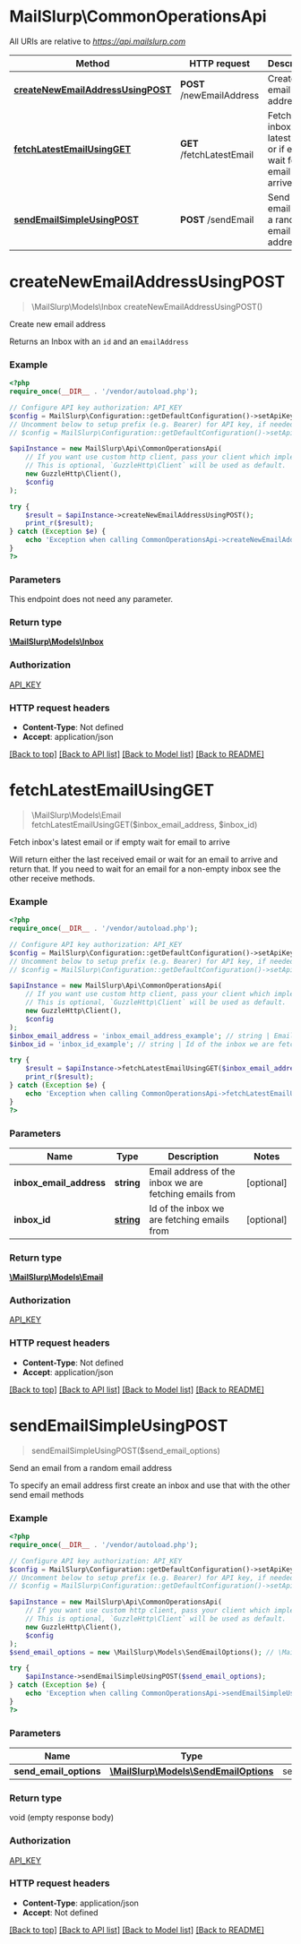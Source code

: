 # MailSlurp\CommonOperationsApi

All URIs are relative to *https://api.mailslurp.com*

Method | HTTP request | Description
------------- | ------------- | -------------
[**createNewEmailAddressUsingPOST**](CommonOperationsApi.md#createNewEmailAddressUsingPOST) | **POST** /newEmailAddress | Create new email address
[**fetchLatestEmailUsingGET**](CommonOperationsApi.md#fetchLatestEmailUsingGET) | **GET** /fetchLatestEmail | Fetch inbox&#39;s latest email or if empty wait for email to arrive
[**sendEmailSimpleUsingPOST**](CommonOperationsApi.md#sendEmailSimpleUsingPOST) | **POST** /sendEmail | Send an email from a random email address


# **createNewEmailAddressUsingPOST**
> \MailSlurp\Models\Inbox createNewEmailAddressUsingPOST()

Create new email address

Returns an Inbox with an `id` and an `emailAddress`

### Example
```php
<?php
require_once(__DIR__ . '/vendor/autoload.php');

// Configure API key authorization: API_KEY
$config = MailSlurp\Configuration::getDefaultConfiguration()->setApiKey('x-api-key', 'YOUR_API_KEY');
// Uncomment below to setup prefix (e.g. Bearer) for API key, if needed
// $config = MailSlurp\Configuration::getDefaultConfiguration()->setApiKeyPrefix('x-api-key', 'Bearer');

$apiInstance = new MailSlurp\Api\CommonOperationsApi(
    // If you want use custom http client, pass your client which implements `GuzzleHttp\ClientInterface`.
    // This is optional, `GuzzleHttp\Client` will be used as default.
    new GuzzleHttp\Client(),
    $config
);

try {
    $result = $apiInstance->createNewEmailAddressUsingPOST();
    print_r($result);
} catch (Exception $e) {
    echo 'Exception when calling CommonOperationsApi->createNewEmailAddressUsingPOST: ', $e->getMessage(), PHP_EOL;
}
?>
```

### Parameters
This endpoint does not need any parameter.

### Return type

[**\MailSlurp\Models\Inbox**](../Model/Inbox.md)

### Authorization

[API_KEY](../../README.md#API_KEY)

### HTTP request headers

 - **Content-Type**: Not defined
 - **Accept**: application/json

[[Back to top]](#) [[Back to API list]](../../README.md#documentation-for-api-endpoints) [[Back to Model list]](../../README.md#documentation-for-models) [[Back to README]](../../README.md)

# **fetchLatestEmailUsingGET**
> \MailSlurp\Models\Email fetchLatestEmailUsingGET($inbox_email_address, $inbox_id)

Fetch inbox's latest email or if empty wait for email to arrive

Will return either the last received email or wait for an email to arrive and return that. If you need to wait for an email for a non-empty inbox see the other receive methods.

### Example
```php
<?php
require_once(__DIR__ . '/vendor/autoload.php');

// Configure API key authorization: API_KEY
$config = MailSlurp\Configuration::getDefaultConfiguration()->setApiKey('x-api-key', 'YOUR_API_KEY');
// Uncomment below to setup prefix (e.g. Bearer) for API key, if needed
// $config = MailSlurp\Configuration::getDefaultConfiguration()->setApiKeyPrefix('x-api-key', 'Bearer');

$apiInstance = new MailSlurp\Api\CommonOperationsApi(
    // If you want use custom http client, pass your client which implements `GuzzleHttp\ClientInterface`.
    // This is optional, `GuzzleHttp\Client` will be used as default.
    new GuzzleHttp\Client(),
    $config
);
$inbox_email_address = 'inbox_email_address_example'; // string | Email address of the inbox we are fetching emails from
$inbox_id = 'inbox_id_example'; // string | Id of the inbox we are fetching emails from

try {
    $result = $apiInstance->fetchLatestEmailUsingGET($inbox_email_address, $inbox_id);
    print_r($result);
} catch (Exception $e) {
    echo 'Exception when calling CommonOperationsApi->fetchLatestEmailUsingGET: ', $e->getMessage(), PHP_EOL;
}
?>
```

### Parameters

Name | Type | Description  | Notes
------------- | ------------- | ------------- | -------------
 **inbox_email_address** | **string**| Email address of the inbox we are fetching emails from | [optional]
 **inbox_id** | [**string**](../Model/.md)| Id of the inbox we are fetching emails from | [optional]

### Return type

[**\MailSlurp\Models\Email**](../Model/Email.md)

### Authorization

[API_KEY](../../README.md#API_KEY)

### HTTP request headers

 - **Content-Type**: Not defined
 - **Accept**: application/json

[[Back to top]](#) [[Back to API list]](../../README.md#documentation-for-api-endpoints) [[Back to Model list]](../../README.md#documentation-for-models) [[Back to README]](../../README.md)

# **sendEmailSimpleUsingPOST**
> sendEmailSimpleUsingPOST($send_email_options)

Send an email from a random email address

To specify an email address first create an inbox and use that with the other send email methods

### Example
```php
<?php
require_once(__DIR__ . '/vendor/autoload.php');

// Configure API key authorization: API_KEY
$config = MailSlurp\Configuration::getDefaultConfiguration()->setApiKey('x-api-key', 'YOUR_API_KEY');
// Uncomment below to setup prefix (e.g. Bearer) for API key, if needed
// $config = MailSlurp\Configuration::getDefaultConfiguration()->setApiKeyPrefix('x-api-key', 'Bearer');

$apiInstance = new MailSlurp\Api\CommonOperationsApi(
    // If you want use custom http client, pass your client which implements `GuzzleHttp\ClientInterface`.
    // This is optional, `GuzzleHttp\Client` will be used as default.
    new GuzzleHttp\Client(),
    $config
);
$send_email_options = new \MailSlurp\Models\SendEmailOptions(); // \MailSlurp\Models\SendEmailOptions | sendEmailOptions

try {
    $apiInstance->sendEmailSimpleUsingPOST($send_email_options);
} catch (Exception $e) {
    echo 'Exception when calling CommonOperationsApi->sendEmailSimpleUsingPOST: ', $e->getMessage(), PHP_EOL;
}
?>
```

### Parameters

Name | Type | Description  | Notes
------------- | ------------- | ------------- | -------------
 **send_email_options** | [**\MailSlurp\Models\SendEmailOptions**](../Model/SendEmailOptions.md)| sendEmailOptions |

### Return type

void (empty response body)

### Authorization

[API_KEY](../../README.md#API_KEY)

### HTTP request headers

 - **Content-Type**: application/json
 - **Accept**: Not defined

[[Back to top]](#) [[Back to API list]](../../README.md#documentation-for-api-endpoints) [[Back to Model list]](../../README.md#documentation-for-models) [[Back to README]](../../README.md)

